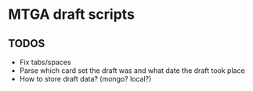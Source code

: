 # MTGA draft scripts

## TODOS
- Fix tabs/spaces
- Parse which card set the draft was and what date the draft took place
- How to store draft data? (mongo? local?)

